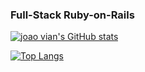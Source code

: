 ### Full-Stack Ruby-on-Rails
[![joao vian's GitHub stats](https://github-readme-stats.vercel.app/api?username=joaovian06&count_private=true&show_icons=true&include_all_commits=true&theme=dracula&orgs=caiena)](https://github.com/anuraghazra/github-readme-stats)

[![Top Langs](https://github-readme-stats.vercel.app/api/top-langs/?username=joaovian06&theme=dracula)](https://github.com/anuraghazra/github-readme-stats)
<!--
**joaovian06/joaovian06** is a ✨ _special_ ✨ repository because its `README.md` (this file) appears on your GitHub profile.

Here are some ideas to get you started:

- 🔭 I’m currently working on ...
- 🌱 I’m currently learning ...
- 👯 I’m looking to collaborate on ...
- 🤔 I’m looking for help with ...
- 💬 Ask me about ...
- 📫 How to reach me: ...
- 😄 Pronouns: ...
- ⚡ Fun fact: ...
-->
